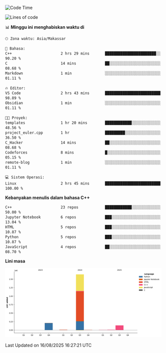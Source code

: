<!--START_SECTION:waka-->
![Code Time](http://img.shields.io/badge/Code%20Time-401%20hrs%2035%20mins-blue)

![Lines of code](https://img.shields.io/badge/Sejak%20Hello%20World%20aku%20telah%20menulis-2.0%20million%20baris%20kode-blue)

📊 **Minggu ini menghabiskan waktu di** 

```text
🕑︎ Zona waktu: Asia/Makassar

💬 Bahasa: 
C++                      2 hrs 29 mins       ███████████████████████░░   90.20 % 
C                        14 mins             ██░░░░░░░░░░░░░░░░░░░░░░░   08.68 % 
Markdown                 1 min               ░░░░░░░░░░░░░░░░░░░░░░░░░   01.11 % 

🔥 Editor: 
VS Code                  2 hrs 43 mins       █████████████████████████   98.89 % 
Obsidian                 1 min               ░░░░░░░░░░░░░░░░░░░░░░░░░   01.11 % 

🐱‍💻 Proyek: 
templates                1 hr 20 mins        ████████████░░░░░░░░░░░░░   48.56 % 
project_euler.cpp        1 hr                █████████░░░░░░░░░░░░░░░░   36.50 % 
C_Hacker                 14 mins             ██░░░░░░░░░░░░░░░░░░░░░░░   08.68 % 
Codeforces               8 mins              █░░░░░░░░░░░░░░░░░░░░░░░░   05.15 % 
remote-blog              1 min               ░░░░░░░░░░░░░░░░░░░░░░░░░   01.11 % 

💻 Sistem Operasi: 
Linux                    2 hrs 45 mins       █████████████████████████   100.00 % 
```

**Kebanyakan menulis dalam bahasa C++** 

```text
C++                      23 repos            ████████████░░░░░░░░░░░░░   50.00 % 
Jupyter Notebook         6 repos             ███░░░░░░░░░░░░░░░░░░░░░░   13.04 % 
HTML                     5 repos             ███░░░░░░░░░░░░░░░░░░░░░░   10.87 % 
Python                   5 repos             ███░░░░░░░░░░░░░░░░░░░░░░   10.87 % 
JavaScript               4 repos             ██░░░░░░░░░░░░░░░░░░░░░░░   08.70 % 
```



**Lini masa**

![Lines of Code chart](https://raw.githubusercontent.com/yusuf601/yusuf601/main/assets/bar_graph.png)


 Last Updated on 16/08/2025 16:27:21 UTC
<!--END_SECTION:waka-->

